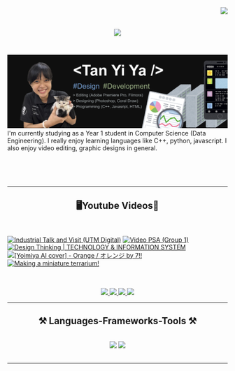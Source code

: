 <img align="right" src="https://visitor-badge.laobi.icu/badge?page_id=Bomi3002.Bomi3002" />

<h1 align="center">
    <img src="https://readme-typing-svg.herokuapp.com/?font=Righteous&size=35&center=true&vCenter=true&width=500&height=70&duration=4000&lines=Hi+There!+👋;+I'm+Yi+Ya!;" />
</h1>
<br>
<img src="https://github.com/Bomi3002/Bomi3002/blob/main/assets/poster.jpg" />
I'm currently studying as a Year 1 student in Computer Science (Data Engineering). I really enjoy learning languages like C++, python, javascript. I also enjoy video editing, graphic designs in general. 

<br/><br/><br/>

 <hr/>
 
<h2 align="center">🖥️Youtube Videos📁</h2>
<br/>
    
<!-- BEGIN YOUTUBE-CARDS -->
[![Industrial Talk and Visit (UTM Digital)](https://ytcards.demolab.com/?id=3LwY1RRxxFM&title=Industrial+Talk+and+Visit+%28UTM+Digital%29&lang=en&timestamp=1703600615&background_color=%230d1117&title_color=%23ffffff&stats_color=%23dedede&max_title_lines=1&width=250&border_radius=5 "Industrial Talk and Visit (UTM Digital)")](https://www.youtube.com/watch?v=3LwY1RRxxFM)
[![Video PSA (Group 1)](https://ytcards.demolab.com/?id=9f3xfwfiwjE&title=Video+PSA+%28Group+1%29&lang=en&timestamp=1703124516&background_color=%230d1117&title_color=%23ffffff&stats_color=%23dedede&max_title_lines=1&width=250&border_radius=5 "Video PSA (Group 1)")](https://www.youtube.com/watch?v=9f3xfwfiwjE)
[![Design Thinking   |   TECHNOLOGY & INFORMATION SYSTEM](https://ytcards.demolab.com/?id=QyVm9iafDNI&title=Design+Thinking+++%7C+++TECHNOLOGY+%26+INFORMATION+SYSTEM&lang=en&timestamp=1698654060&background_color=%230d1117&title_color=%23ffffff&stats_color=%23dedede&max_title_lines=1&width=250&border_radius=5 "Design Thinking   |   TECHNOLOGY & INFORMATION SYSTEM")](https://www.youtube.com/watch?v=QyVm9iafDNI)
[![[Yoimiya AI cover] - Orange / オレンジ  by  7!!](https://ytcards.demolab.com/?id=37jqo4ZDLRo&title=%5BYoimiya+AI+cover%5D+-+Orange+%2F+%E3%82%AA%E3%83%AC%E3%83%B3%E3%82%B8++by++7%21%21&lang=en&timestamp=1691763975&background_color=%230d1117&title_color=%23ffffff&stats_color=%23dedede&max_title_lines=1&width=250&border_radius=5 "[Yoimiya AI cover] - Orange / オレンジ  by  7!!")](https://www.youtube.com/watch?v=37jqo4ZDLRo)
[![Making a miniature terrarium!](https://ytcards.demolab.com/?id=X6sFACYthNA&title=Making+a+miniature+terrarium%21&lang=en&timestamp=1678286606&background_color=%230d1117&title_color=%23ffffff&stats_color=%23dedede&max_title_lines=1&width=250&border_radius=5 "Making a miniature terrarium!")](https://www.youtube.com/watch?v=X6sFACYthNA)
<!-- END YOUTUBE-CARDS -->

<br/>

  <br>
 </div>
 
<div align="center"> 
    <a href="https://youtube.com/@San30025?si=v3GXAImTjkmAvM4y">
    <img src="https://img.shields.io/badge/YouTube-FF0000?style=for-the-badge&logo=youtube&logoColor=white" />
  </a>
  <a href="https://discordapp.com/users/shayan_duck">
    <img src="https://img.shields.io/badge/Discord-7289DA?style=for-the-badge&logo=discord&logoColor=white" />
  </a>
  <a href="https://www.instagram.com/y1yaa_?igsh=OGQ5ZDc2ODk2ZA%3D%3D&utm_source=qr">
     <img src="https://img.shields.io/badge/Instagram-E4405F?style=for-the-badge&logo=instagram&logoColor=white" /> 
  </a>
      <a href="mailto:tanyiya04@gmail.com">
    <img src="https://img.shields.io/badge/Gmail-333333?style=for-the-badge&logo=gmail&logoColor=red" />
  </a>
</div>

 <hr/>
 
<h2 align="center">⚒️ Languages-Frameworks-Tools ⚒️</h2>
<br/>
<div align="center">
    <img src="https://skillicons.dev/icons?i=react,bootstrap,mui,html,css,vscode,github,figma,tailwind,git,r" />
    <img src="https://skillicons.dev/icons?i=nodejs,python,javascript,typescript,express,firebase,mongodb,c,java,nextjs,mysql,flask" /><br>
</div>

<br/>
<hr/>
